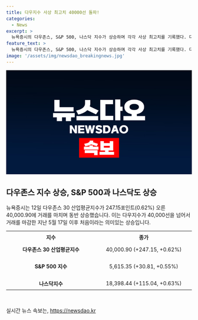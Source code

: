 ```yaml
---
title: 다우지수 사상 최고치 40000선 돌파!
categories:
  - News
excerpt: >
  뉴욕증시의 다우존스, S&P 500, 나스닥 지수가 상승하며 각각 사상 최고치를 기록했다. 다우존스 지수는 40,000선을 넘어서 5월 이후 처음으로 거래를 마감했고, S&P 500은 5,600선을 회복하며 전장보다 0.55% 상승했으며, 기술주 중심의 나스닥지수는 0.63% 상승하여 마감했다. 미국 뉴욕 증권거래소(NYSE)에서는 이러한 주요 주가 지수의 상승이 관측되었다.
feature_text: >
  뉴욕증시의 다우존스, S&P 500, 나스닥 지수가 상승하며 각각 사상 최고치를 기록했다. 다우존스 지수는 40,000선을 넘어서 5월 이후 처음으로 거래를 마감했고, S&P 500은 5,600선을 회복하며 전장보다 0.55% 상승했으며, 기술주 중심의 나스닥지수는 0.63% 상승하여 마감했다. 미국 뉴욕 증권거래소(NYSE)에서는 이러한 주요 주가 지수의 상승이 관측되었다.
image: '/assets/img/newsdao_breakingnews.jpg'
---
```


<p><img src="/assets/img/newsdao_breakingnews.jpg" alt="firstkoreanews 속보" /></p>

<h2 data-ke-size="size26">다우존스 지수 상승, S&P 500과 나스닥도 상승</h2>

<p data-ke-size="size16">뉴욕증시는 12일 다우존스 30 산업평균지수가 247.15포인트(0.62%) 오른 40,000.90에 거래를 마치며 동반 상승했습니다. 이는 다우지수가 40,000선을 넘어서 거래를 마감한 지난 5월 17일 이후 처음이라는 의미있는 상승입니다.</p>

<table>
  <colgroup>
    <col width="242" style="width: 181.0pt;" />
    <col width="258" style="width: 193.5pt;" />
  </colgroup>
  <tbody>
    <tr style="height: 21.0pt;">
      <td style="width: 181.0pt; height: 21.0pt; text-align: center;"><b>지수</b></td>
      <td style="width: 193.5pt; text-align: center; height: 21.0pt;"><b>종가</b></td>
    </tr>
    <tr style="height: 21.0pt;">
      <td style="text-align: center; height: 21.0pt;"><b>다우존스 30 산업평균지수</b></td>
      <td style="text-align: center; height: 21.0pt;">40,000.90 (+247.15, +0.62%)</td>
    </tr>
    <tr style="height: 40.5pt;">
      <td style="text-align: center; height: 40.5pt;"><b>S&amp;P 500 지수</b></td>
      <td style="text-align: center; height: 40.5pt;">5,615.35 (+30.81, +0.55%)</td>
    </tr>
    <tr style="height: 21.0pt;">
      <td style="text-align: center; height: 21.0pt;"><b>나스닥지수</b></td>
      <td style="text-align: center; height: 21.0pt;">18,398.44 (+115.04, +0.63%)</td>
    </tr>
  </tbody>
</table>

<p data-ke-size="size16">&nbsp;</p>
실시간 뉴스 속보는, <a href="https://newsdao.kr" rel="dofollow">https://newsdao.kr</a>


